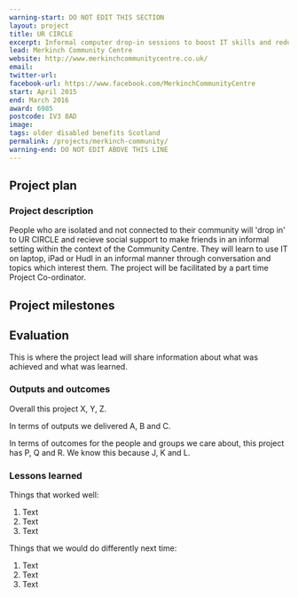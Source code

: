 ```yaml
---
warning-start: DO NOT EDIT THIS SECTION
layout: project
title: UR CIRCLE
excerpt: Informal computer drop-in sessions to boost IT skills and reduce social isolation
lead: Merkinch Community Centre
website: http://www.merkinchcommunitycentre.co.uk/
email: 
twitter-url: 
facebook-url: https://www.facebook.com/MerkinchCommunityCentre
start: April 2015
end: March 2016
award: 6985
postcode: IV3 8AD
image:
tags: older disabled benefits Scotland
permalink: /projects/merkinch-community/
warning-end: DO NOT EDIT ABOVE THIS LINE
---
```


## Project plan

### Project description

People who are isolated and not connected to their community will 'drop in' to UR CIRCLE and recieve social support to make friends in an informal setting within the context of the Community Centre. They will learn to use IT on laptop, iPad or Hudl in an informal manner through conversation and topics which interest them. The project will be facilitated by a part time Project Co-ordinator. 


## Project milestones



## Evaluation

This is where the project lead will share information about what was achieved and what was learned.

### Outputs and outcomes

Overall this project X, Y, Z.

In terms of outputs we delivered A, B and C.

In terms of outcomes for the people and groups we care about, this project has P, Q and R. We know this because J, K and L.

### Lessons learned

Things that worked well:

1. Text
2. Text
3. Text

Things that we would do differently next time:

1. Text
2. Text
3. Text
